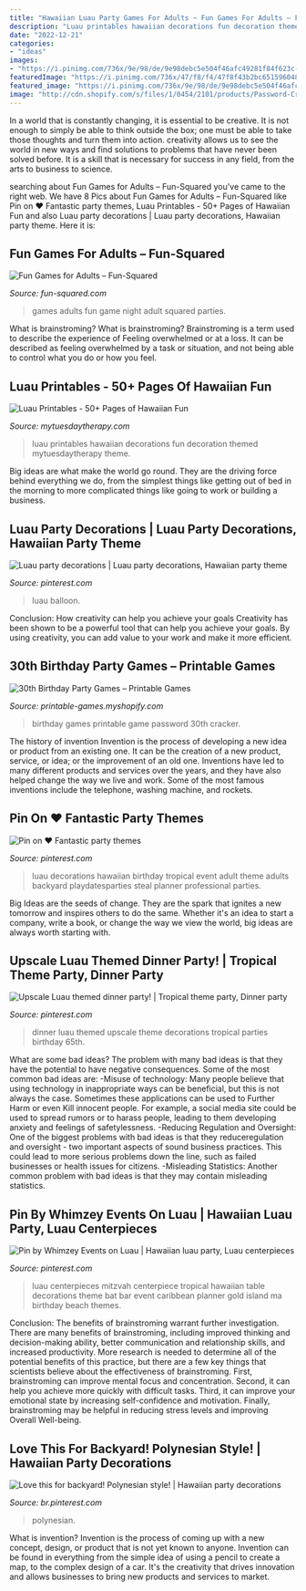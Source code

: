 ```yaml
---
title: "Hawaiian Luau Party Games For Adults ~ Fun Games For Adults – Fun-squared"
description: "Luau printables hawaiian decorations fun decoration themed mytuesdaytherapy theme"
date: "2022-12-21"
categories:
- "ideas"
images:
- "https://i.pinimg.com/736x/9e/98/de/9e98debc5e504f46afc49281f84f623c--luau-decorations-luau-party.jpg"
featuredImage: "https://i.pinimg.com/736x/47/f8/f4/47f8f43b2bc65159604890b501291e31.jpg"
featured_image: "https://i.pinimg.com/736x/9e/98/de/9e98debc5e504f46afc49281f84f623c--luau-decorations-luau-party.jpg"
image: "http://cdn.shopify.com/s/files/1/0454/2101/products/Password-Cracker-Game_Page_1-M_grande.png?v=1399474316"
---
```



In a world that is constantly changing, it is essential to be creative. It is not enough to simply be able to think outside the box; one must be able to take those thoughts and turn them into action. creativity allows us to see the world in new ways and find solutions to problems that have never been solved before. It is a skill that is necessary for success in any field, from the arts to business to science.

	

		
searching about Fun Games for Adults – Fun-Squared you've came to the right web. We have 8 Pics about Fun Games for Adults – Fun-Squared like Pin on ♥ Fantastic party themes, Luau Printables - 50+ Pages of Hawaiian Fun and also Luau party decorations | Luau party decorations, Hawaiian party theme. Here it is:
		
    
## Fun Games For Adults – Fun-Squared

<img loading=lazy src="https://i0.wp.com/fun-squared.com/wp-content/uploads/2019/03/Fun-Party-Games-for-Adults.png?resize=1000%2C1600&amp;ssl=1" onerror="this.onerror=null;this.src='https://tse2.mm.bing.net/th?id=OIP.-l86MQkf-YSII3AO9B588gHaL2&amp;pid=15.1';" alt="Fun Games for Adults – Fun-Squared">

_Source: fun-squared.com_

>games adults fun game night adult squared parties. 

	

What is brainstroming?
What is brainstroming? Brainstroming is a term used to describe the experience of Feeling overwhelmed or at a loss. It can be described as feeling overwhelmed by a task or situation, and not being able to control what you do or how you feel.

    
## Luau Printables - 50+ Pages Of Hawaiian Fun

<img loading=lazy src="https://www.mytuesdaytherapy.com/wp-content/uploads/2019/03/luau-party-printables-1.jpg" onerror="this.onerror=null;this.src='https://tse4.mm.bing.net/th?id=OIP.TD6yx-TPS73VD9Pl7zabJAHaNl&amp;pid=15.1';" alt="Luau Printables - 50+ Pages of Hawaiian Fun">

_Source: mytuesdaytherapy.com_

>luau printables hawaiian decorations fun decoration themed mytuesdaytherapy theme. 

	

Big ideas are what make the world go round. They are the driving force behind everything we do, from the simplest things like getting out of bed in the morning to more complicated things like going to work or building a business.

    
## Luau Party Decorations | Luau Party Decorations, Hawaiian Party Theme

<img loading=lazy src="https://i.pinimg.com/originals/76/3a/c1/763ac1c84d9ce1ed5e673ca5306969c3.jpg" onerror="this.onerror=null;this.src='https://tse3.mm.bing.net/th?id=OIP.dgYfxVTNl9gTVR7A_2XFCQHaJ4&amp;pid=15.1';" alt="Luau party decorations | Luau party decorations, Hawaiian party theme">

_Source: pinterest.com_

>luau balloon. 

	

Conclusion: How creativity can help you achieve your goals
Creativity has been shown to be a powerful tool that can help you achieve your goals. By using creativity, you can add value to your work and make it more efficient.

    
## 30th Birthday Party Games – Printable Games

<img loading=lazy src="http://cdn.shopify.com/s/files/1/0454/2101/products/Password-Cracker-Game_Page_1-M_grande.png?v=1399474316" onerror="this.onerror=null;this.src='https://tse1.mm.bing.net/th?id=OIP.KFHcxj1ZQyyg-iVPrTMBwwAAAA&amp;pid=15.1';" alt="30th Birthday Party Games – Printable Games">

_Source: printable-games.myshopify.com_

>birthday games printable game password 30th cracker. 

	

The history of invention
Invention is the process of developing a new idea or product from an existing one. It can be the creation of a new product, service, or idea; or the improvement of an old one. Inventions have led to many different products and services over the years, and they have also helped change the way we live and work. Some of the most famous inventions include the telephone, washing machine, and rockets.

    
## Pin On ♥ Fantastic Party Themes

<img loading=lazy src="https://i.pinimg.com/736x/47/f8/f4/47f8f43b2bc65159604890b501291e31.jpg" onerror="this.onerror=null;this.src='https://tse4.mm.bing.net/th?id=OIP.CdDyeL9g2RhIyDTgxYBdNgHaLH&amp;pid=15.1';" alt="Pin on ♥ Fantastic party themes">

_Source: pinterest.com_

>luau decorations hawaiian birthday tropical event adult theme adults backyard playdatesparties steal planner professional parties. 

	

Big Ideas are the seeds of change. They are the spark that ignites a new tomorrow and inspires others to do the same. Whether it's an idea to start a company, write a book, or change the way we view the world, big ideas are always worth starting with.

    
## Upscale Luau Themed Dinner Party! | Tropical Theme Party, Dinner Party

<img loading=lazy src="https://i.pinimg.com/736x/e9/00/6e/e9006e37ab82ed12a7c2b3e0f7047bc6--themed-dinner-parties-luau-party.jpg" onerror="this.onerror=null;this.src='https://tse4.mm.bing.net/th?id=OIP.JOBF6eJwThJuRBdVRowz9gHaJ3&amp;pid=15.1';" alt="Upscale Luau themed dinner party! | Tropical theme party, Dinner party">

_Source: pinterest.com_

>dinner luau themed upscale theme decorations tropical parties birthday 65th. 

	

What are some bad ideas?
The problem with many bad ideas is that they have the potential to have negative consequences. Some of the most common bad ideas are: 
-Misuse of technology: Many people believe that using technology in inappropriate ways can be beneficial, but this is not always the case. Sometimes these applications can be used to Further Harm or even Kill innocent people. For example, a social media site could be used to spread rumors or to harass people, leading to them developing anxiety and feelings of safetylessness. 
-Reducing Regulation and Oversight: One of the biggest problems with bad ideas is that they reduceregulation and oversight - two important aspects of sound business practices. This could lead to more serious problems down the line, such as failed businesses or health issues for citizens. 
-Misleading Statistics: Another common problem with bad ideas is that they may contain misleading statistics.

    
## Pin By Whimzey Events On Luau | Hawaiian Luau Party, Luau Centerpieces

<img loading=lazy src="https://i.pinimg.com/736x/37/ed/fa/37edfa2048aa92c08901aba636660e8b--luau-table-decorations-luau-centerpieces.jpg" onerror="this.onerror=null;this.src='https://tse4.mm.bing.net/th?id=OIP.lxNZR_YMTWg_gmzI0Ba1WwAAAA&amp;pid=15.1';" alt="Pin by Whimzey Events on Luau | Hawaiian luau party, Luau centerpieces">

_Source: pinterest.com_

>luau centerpieces mitzvah centerpiece tropical hawaiian table decorations theme bat bar event caribbean planner gold island ma birthday beach themes. 

	

Conclusion: The benefits of brainstroming warrant further investigation.
There are many benefits of brainstroming, including improved thinking and decision-making ability, better communication and relationship skills, and increased productivity. More research is needed to determine all of the potential benefits of this practice, but there are a few key things that scientists believe about the effectiveness of brainstroming. First, brainstroming can improve mental focus and concentration. Second, it can help you achieve more quickly with difficult tasks. Third, it can improve your emotional state by increasing self-confidence and motivation. Finally, brainstroming may be helpful in reducing stress levels and improving Overall Well-being.

    
## Love This For Backyard! Polynesian Style! | Hawaiian Party Decorations

<img loading=lazy src="https://i.pinimg.com/736x/9e/98/de/9e98debc5e504f46afc49281f84f623c--luau-decorations-luau-party.jpg" onerror="this.onerror=null;this.src='https://tse3.mm.bing.net/th?id=OIP.sfzMB3qPqybLBvdD6UAMkwHaHa&amp;pid=15.1';" alt="Love this for backyard! Polynesian style! | Hawaiian party decorations">

_Source: br.pinterest.com_

>polynesian. 

	

What is invention?
Invention is the process of coming up with a new concept, design, or product that is not yet known to anyone. Invention can be found in everything from the simple idea of using a pencil to create a map, to the complex design of a car. It's the creativity that drives innovation and allows businesses to bring new products and services to market.


